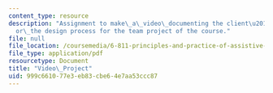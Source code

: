 ```yaml
---
content_type: resource
description: "Assignment to make\_a\_video\_documenting the client\u2019s\_challenge\_\
  or\_the design process for the team project of the course."
file: null
file_location: /coursemedia/6-811-principles-and-practice-of-assistive-technology-fall-2014/999c661077e3eb83cbe64e7aa53ccc87_MIT6_811F14_VideoAsignment.pdf
file_type: application/pdf
resourcetype: Document
title: "Video\_Project"
uid: 999c6610-77e3-eb83-cbe6-4e7aa53ccc87
---
```

